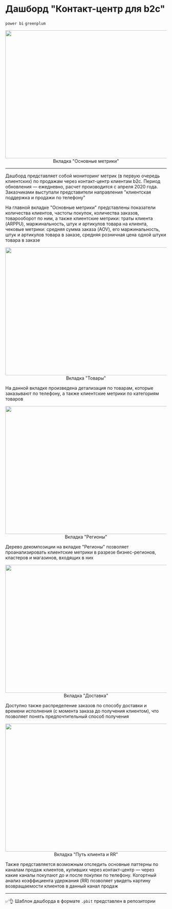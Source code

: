 # Дашборд "Контакт-центр для b2c"

`power bi` `greenplum`

<p align="center">
  <img src="https://user-images.githubusercontent.com/89247751/228300253-56c96b86-8e5f-4f14-8f2e-a859f7e6e928.png" width=700 height=400 /> </br>
  Вкладка "Основные метрики"
</p>

---

Дашборд представляет собой мониторинг метрик (в первую очередь клиентских) по продажам через контакт-центр клиентам b2c. Период обновления — ежедневно, расчет производится с апреля 2020 года. Заказчиками выступали представители направления "клиентская поддержка и продажи по телефону" 

На главной вкладке "Основные метрики" представлены показатели количества клиентов, частоты покупок, количества заказов, товарооборот по ним, а также клиентские метрики: траты клиента (ARPPU), маржинальность, штук и артикулов товара на клиента, чековые метрики: средняя сумма заказа (AOV), его маржинальность, штук и артикулов  товара в заказе, средняя розничная цена одной штуки товара в заказе

<p align="center">
  <img src="https://user-images.githubusercontent.com/89247751/228302599-88f2052e-07e2-4ffb-9836-c84a1b370607.png" width=700 height=400 /> </br>
  Вкладка "Товары"
</p>

На данной вкладке произведена детализация по товарам, которые заказывают по телефону, а также клиентские метрики по категориям товаров

<p align="center">
  <img src="https://user-images.githubusercontent.com/89247751/228305280-0b28b74b-7e02-4f92-9e32-494659f4325c.png" width=700 height=400 /> </br>
  Вкладка "Регионы"
</p>

Дерево декомпозиции на вкладке "Регионы" позволяет проанализировать клиентские метрики в разрезе бизнес-регионов, кластеров и магазинов, входящих в них

<p align="center">
  <img src="https://user-images.githubusercontent.com/89247751/228306891-967a9943-eabe-4395-aa79-52c4189c01ae.png" width=700 height=400 /> </br>
  Вкладка "Доставка"
</p>

Доступно также распределение заказов по способу доставки и времени исполнения (с момента заказа до получения клиентом), что позволяет понять предпочтительный способ получения

<p align="center">
  <img src="https://user-images.githubusercontent.com/89247751/228443064-301678fa-785f-4ce4-9296-13524d470c9c.png" width=700 height=400 /> </br>
  Вкладка "Путь клиента и RR"
</p>

Также представляется возможным отследить основные паттерны по каналам продаж клиентов, купивших через контакт-центр — через какие каналы покупают до и после покупки по телефону. Когортный анализ коэффициента удержания (RR) позволяет увидеть картину возвращаемости клиентов в данный канал продаж

---

✅👌 Шаблон дашборда в формате `.pbit` представлен в репозитории

